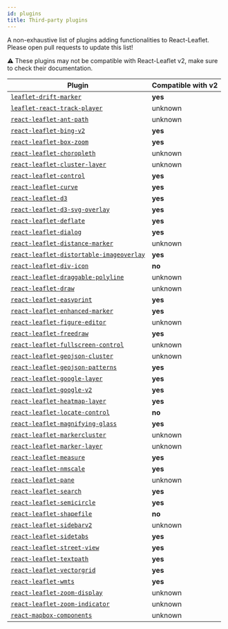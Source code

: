 ```yaml
---
id: plugins
title: Third-party plugins
---
```


A non-exhaustive list of plugins adding functionalities to React-Leaflet. Please
open pull requests to update this list!

⚠️ These plugins may not be compatible with React-Leaflet v2, make sure to check their documentation.

| Plugin                                                                                                           | Compatible with v2 |
| ---------------------------------------------------------------------------------------------------------------- | ------------------ |
| [`leaflet-drift-marker`](https://www.npmjs.com/package/leaflet-drift-marker)                                     | **yes**            |
| [`leaflet-react-track-player`](https://www.npmjs.com/package/leaflet-react-track-player)                         | unknown            |
| [`react-leaflet-ant-path`](https://www.npmjs.com/package/react-leaflet-ant-path)                                 | unknown            |
| [`react-leaflet-bing-v2`](https://www.npmjs.com/package/react-leaflet-bing-v2)                                   | **yes**            |
| [`react-leaflet-box-zoom`](https://www.npmjs.com/package/react-leaflet-box-zoom)                                 | **yes**            |
| [`react-leaflet-choropleth`](https://www.npmjs.com/package/react-leaflet-choropleth)                             | unknown            |
| [`react-leaflet-cluster-layer`](https://www.npmjs.com/package/react-leaflet-cluster-layer)                       | unknown            |
| [`react-leaflet-control`](https://www.npmjs.com/package/react-leaflet-control)                                   | **yes**            |
| [`react-leaflet-curve`](https://www.npmjs.com/package/react-leaflet-curve)                                       | **yes**            |
| [`react-leaflet-d3`](https://www.npmjs.com/package/react-leaflet-d3)                                             | **yes**            |
| [`react-leaflet-d3-svg-overlay`](https://www.npmjs.com/package/react-leaflet-d3-svg-overlay)                     | **yes**            |
| [`react-leaflet-deflate`](https://www.npmjs.com/package/react-leaflet-deflate)                                   | **yes**            |
| [`react-leaflet-dialog`](https://www.npmjs.com/package/react-leaflet-dialog)                                     | **yes**            |
| [`react-leaflet-distance-marker`](https://www.npmjs.com/package/react-leaflet-distance-marker)                   | unknown            |
| [`react-leaflet-distortable-imageoverlay`](https://www.npmjs.com/package/react-leaflet-distortable-imageoverlay) | **yes**            |
| [`react-leaflet-div-icon`](https://www.npmjs.com/package/react-leaflet-div-icon)                                 | **no**             |
| [`react-leaflet-draggable-polyline`](https://www.npmjs.com/package/react-leaflet-draggable-polyline)             | unknown            |
| [`react-leaflet-draw`](https://www.npmjs.com/package/react-leaflet-draw)                                         | unknown            |
| [`react-leaflet-easyprint`](https://www.npmjs.com/package/react-leaflet-easyprint)                               | **yes**            |
| [`react-leaflet-enhanced-marker`](https://www.npmjs.com/package/react-leaflet-enhanced-marker)                   | **yes**            |
| [`react-leaflet-figure-editor`](https://www.npmjs.com/package/react-leaflet-figure-editor)                       | unknown            |
| [`react-leaflet-freedraw`](https://www.npmjs.com/package/react-leaflet-freedraw)                                 | **yes**            |
| [`react-leaflet-fullscreen-control`](https://www.npmjs.com/package/react-leaflet-fullscreen-control)             | unknown            |
| [`react-leaflet-geojson-cluster`](https://www.npmjs.com/package/react-leaflet-geojson-cluster)                   | unknown            |
| [`react-leaflet-geojson-patterns`](https://www.npmjs.com/package/react-leaflet-geojson-patterns)                 | **yes**            |
| [`react-leaflet-google-layer`](https://www.npmjs.com/package/react-leaflet-google-layer)                         | **yes**            |
| [`react-leaflet-google-v2`](https://www.npmjs.com/package/react-leaflet-google-v2)                               | **yes**            |
| [`react-leaflet-heatmap-layer`](https://www.npmjs.com/package/react-leaflet-heatmap-layer)                       | **yes**            |
| [`react-leaflet-locate-control`](https://www.npmjs.com/package/react-leaflet-locate-control)                     | **no**             |
| [`react-leaflet-magnifying-glass`](https://www.npmjs.com/package/react-leaflet-magnifying-glass)                 | **yes**            |
| [`react-leaflet-markercluster`](https://www.npmjs.com/package/react-leaflet-markercluster)                       | unknown            |
| [`react-leaflet-marker-layer`](https://www.npmjs.com/package/react-leaflet-marker-layer)                         | unknown            |
| [`react-leaflet-measure`](https://www.npmjs.com/package/react-leaflet-measure)                                   | **yes**            |
| [`react-leaflet-nmscale`](https://www.npmjs.com/package/@marfle/react-leaflet-nmscale)                           | **yes**            |
| [`react-leaflet-pane`](https://www.npmjs.com/package/react-leaflet-pane)                                         | unknown            |
| [`react-leaflet-search`](https://www.npmjs.com/package/react-leaflet-search)                                     | **yes**            |
| [`react-leaflet-semicircle`](https://www.npmjs.com/package/react-leaflet-semicircle)                             | **yes**            |
| [`react-leaflet-shapefile`](https://www.npmjs.com/package/react-leaflet-shapefile)                               | **no**             |
| [`react-leaflet-sidebarv2`](https://www.npmjs.com/package/react-leaflet-sidebarv2)                               | unknown            |
| [`react-leaflet-sidetabs`](https://www.npmjs.com/package/react-leaflet-sidetabs)                                 | **yes**            |
| [`react-leaflet-street-view`](https://www.npmjs.com/package/react-leaflet-street-view)                           | **yes**            |
| [`react-leaflet-textpath`](https://www.npmjs.com/package/react-leaflet-textpath)                                 | **yes**            |
| [`react-leaflet-vectorgrid`](https://www.npmjs.com/package/react-leaflet-vectorgrid)                             | **yes**            |
| [`react-leaflet-wmts`](https://www.npmjs.com/package/react-leaflet-wmts)                                         | **yes**            |
| [`react-leaflet-zoom-display`](https://www.npmjs.com/package/react-leaflet-zoom-display)                         | unknown            |
| [`react-leaflet-zoom-indicator`](https://www.npmjs.com/package/react-leaflet-zoom-indicator)                     | unknown            |
| [`react-mapbox-components`](https://www.npmjs.com/package/react-mapbox-components)                               | unknown            |
